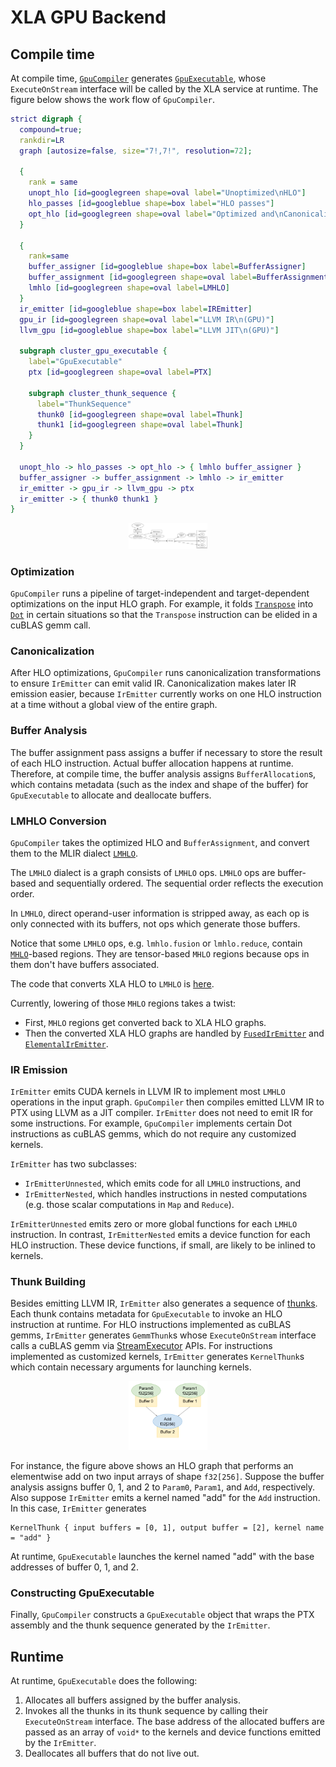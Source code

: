 # XLA GPU Backend

<!--* freshness: { owner: "sanjoy" owner: "timshen" reviewed: "2021-05-10" } *-->

## Compile time

At compile time,
[`GpuCompiler`](https://github.com/tensorflow/tensorflow/blob/master/tensorflow/compiler/xla/service/gpu/gpu_compiler.h)
generates
[`GpuExecutable`](https://github.com/tensorflow/tensorflow/blob/master/tensorflow/compiler/xla/service/gpu/gpu_executable.h),
whose `ExecuteOnStream` interface will be called by the XLA service at runtime.
The figure below shows the work flow of `GpuCompiler`.

```dot
strict digraph {
  compound=true;
  rankdir=LR
  graph [autosize=false, size="7!,7!", resolution=72];

  {
    rank = same
    unopt_hlo [id=googlegreen shape=oval label="Unoptimized\nHLO"]
    hlo_passes [id=googleblue shape=box label="HLO passes"]
    opt_hlo [id=googlegreen shape=oval label="Optimized and\nCanonicalized HLO"]
  }

  {
    rank=same
    buffer_assigner [id=googleblue shape=box label=BufferAssigner]
    buffer_assignment [id=googlegreen shape=oval label=BufferAssignment]
    lmhlo [id=googlegreen shape=oval label=LMHLO]
  }
  ir_emitter [id=googleblue shape=box label=IREmitter]
  gpu_ir [id=googlegreen shape=oval label="LLVM IR\n(GPU)"]
  llvm_gpu [id=googleblue shape=box label="LLVM JIT\n(GPU)"]

  subgraph cluster_gpu_executable {
    label="GpuExecutable"
    ptx [id=googlegreen shape=oval label=PTX]

    subgraph cluster_thunk_sequence {
      label="ThunkSequence"
      thunk0 [id=googlegreen shape=oval label=Thunk]
      thunk1 [id=googlegreen shape=oval label=Thunk]
    }
  }

  unopt_hlo -> hlo_passes -> opt_hlo -> { lmhlo buffer_assigner }
  buffer_assigner -> buffer_assignment -> lmhlo -> ir_emitter
  ir_emitter -> gpu_ir -> llvm_gpu -> ptx
  ir_emitter -> { thunk0 thunk1 }
}
```

<center><img style="width:25%" src="./images/gpu_backend_chart.svg"></img></center>

### Optimization

`GpuCompiler` runs a pipeline of target-independent and target-dependent
optimizations on the input HLO graph. For example, it folds
[`Transpose`](https://www.tensorflow.org/xla/operation_semantics#transpose) into
[`Dot`](https://www.tensorflow.org/xla/operation_semantics#dot) in certain
situations so that the `Transpose` instruction can be elided in a cuBLAS gemm
call.

### Canonicalization

After HLO optimizations, `GpuCompiler` runs canonicalization transformations to
ensure `IrEmitter` can emit valid IR. Canonicalization makes later IR emission
easier, because `IrEmitter` currently works on one HLO instruction at a time
without a global view of the entire graph.

### Buffer Analysis

The buffer assignment pass assigns a buffer if necessary to store the result of
each HLO instruction. Actual buffer allocation happens at runtime. Therefore, at
compile time, the buffer analysis assigns `BufferAllocation`s, which contains
metadata (such as the index and shape of the buffer) for `GpuExecutable` to
allocate and deallocate buffers.

### LMHLO Conversion

`GpuCompiler` takes the optimized HLO and `BufferAssignment`, and convert them
to the MLIR dialect
[`LMHLO`](https://github.com/tensorflow/tensorflow/blob/master/tensorflow/compiler/mlir/hlo/include/mlir-hlo/Dialect/lhlo/IR/lhlo_ops.td).

The `LMHLO` dialect is a graph consists of `LMHLO` ops. `LMHLO` ops are
buffer-based and sequentially ordered. The sequential order reflects the
execution order.

In `LMHLO`, direct operand-user information is stripped away, as each op is only
connected with its buffers, not ops which generate those buffers.

Notice that some `LMHLO` ops, e.g. `lmhlo.fusion` or `lmhlo.reduce`, contain
[`MHLO`](https://github.com/tensorflow/tensorflow/blob/master/tensorflow/compiler/mlir/hlo/include/mlir-hlo/Dialect/mhlo/IR/hlo_ops.td)-based
regions. They are tensor-based `MHLO` regions because ops in them don't have
buffers associated.

The code that converts XLA HLO to `LMHLO` is
[here](https://github.com/tensorflow/tensorflow/blob/master/tensorflow/compiler/mlir/xla/transforms/mhlo_to_lhlo_with_xla.h).

Currently, lowering of those `MHLO` regions takes a twist:

*   First, `MHLO` regions get converted back to XLA HLO graphs.
*   Then the converted XLA HLO graphs are handled by
    [`FusedIrEmitter`](https://github.com/tensorflow/tensorflow/blob/master/tensorflow/compiler/xla/service/llvm_ir/fused_ir_emitter.h)
    and
    [`ElementalIrEmitter`](https://github.com/tensorflow/tensorflow/blob/master/tensorflow/compiler/xla/service/elemental_ir_emitter.h).

### IR Emission

`IrEmitter` emits CUDA kernels in LLVM IR to implement most `LMHLO` operations
in the input graph. `GpuCompiler` then compiles emitted LLVM IR to PTX using
LLVM as a JIT compiler. `IrEmitter` does not need to emit IR for some
instructions. For example, `GpuCompiler` implements certain Dot instructions as
cuBLAS gemms, which do not require any customized kernels.

`IrEmitter` has two subclasses:

*   `IrEmitterUnnested`, which emits code for all `LMHLO` instructions, and
*   `IrEmitterNested`, which handles instructions in nested computations (e.g.
    those scalar computations in `Map` and `Reduce`).

`IrEmitterUnnested` emits zero or more global functions for each `LMHLO`
instruction. In contrast, `IrEmitterNested` emits a device function for each HLO
instruction. These device functions, if small, are likely to be inlined to
kernels.

### Thunk Building

Besides emitting LLVM IR, `IrEmitter` also generates a sequence of
[thunks](https://github.com/tensorflow/tensorflow/blob/master/tensorflow/compiler/xla/service/gpu/thunk.h).
Each thunk contains metadata for `GpuExecutable` to invoke an HLO instruction at
runtime. For HLO instructions implemented as cuBLAS gemms, `IrEmitter` generates
`GemmThunk`s whose `ExecuteOnStream` interface calls a cuBLAS gemm via
[StreamExecutor](https://github.com/tensorflow/tensorflow/tree/master/tensorflow/stream_executor)
APIs. For instructions implemented as customized kernels, `IrEmitter` generates
`KernelThunk`s which contain necessary arguments for launching kernels.

<center><img style="width:25%" src="./images/kernel_thunk.svg"></img></center>

For instance, the figure above shows an HLO graph that performs an elementwise
add on two input arrays of shape `f32[256]`. Suppose the buffer analysis assigns
buffer 0, 1, and 2 to `Param0`, `Param1`, and `Add`, respectively. Also suppose
`IrEmitter` emits a kernel named "add" for the `Add` instruction. In this case,
`IrEmitter` generates

```
KernelThunk { input buffers = [0, 1], output buffer = [2], kernel name = "add" }
```

At runtime, `GpuExecutable` launches the kernel named "add" with the base
addresses of buffer 0, 1, and 2.

### Constructing GpuExecutable

Finally, `GpuCompiler` constructs a `GpuExecutable` object that wraps the PTX
assembly and the thunk sequence generated by the `IrEmitter`.

## Runtime

At runtime, `GpuExecutable` does the following:

1.  Allocates all buffers assigned by the buffer analysis.
2.  Invokes all the thunks in its thunk sequence by calling their
    `ExecuteOnStream` interface. The base address of the allocated buffers are
    passed as an array of `void*` to the kernels and device functions emitted by
    the `IrEmitter`.
3.  Deallocates all buffers that do not live out.
